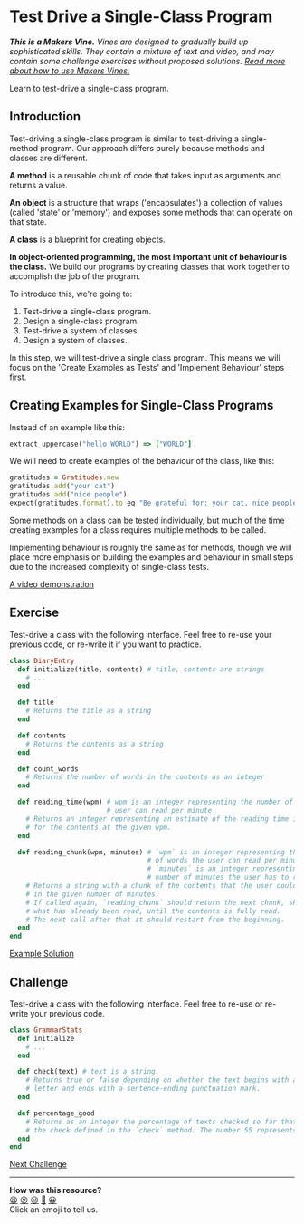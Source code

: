 # Test Drive a Single-Class Program

_**This is a Makers Vine.** Vines are designed to gradually build up sophisticated skills. They contain a mixture of text and video, and may contain some challenge exercises without proposed solutions. [Read more about how to use Makers
Vines.](https://github.com/makersacademy/course/blob/main/labels/vines.md)_

Learn to test-drive a single-class program.

## Introduction

Test-driving a single-class program is similar to test-driving a single-method
program. Our approach differs purely because methods and classes are different.

**A method** is a reusable chunk of code that takes input as arguments and
returns a value.

**An object** is a structure that wraps ('encapsulates') a collection of values
(called 'state' or 'memory') and exposes some methods that can operate on that
state.

**A class** is a blueprint for creating objects.

**In object-oriented programming, the most important unit of behaviour is the
class.** We build our programs by creating classes that work together to
accomplish the job of the program.

To introduce this, we're going to:

1. Test-drive a single-class program.
2. Design a single-class program.
3. Test-drive a system of classes.
4. Design a system of classes.

In this step, we will test-drive a single class program. This means we will
focus on the 'Create Examples as Tests' and 'Implement Behaviour' steps first.

## Creating Examples for Single-Class Programs

Instead of an example like this:

```ruby
extract_uppercase("hello WORLD") => ["WORLD"]
```

We will need to create examples of the behaviour of the class, like this:

```ruby
gratitudes = Gratitudes.new
gratitudes.add("your cat")
gratitudes.add("nice people")
expect(gratitudes.format).to eq "Be grateful for: your cat, nice people"
```

Some methods on a class can be tested individually, but much of the time
creating examples for a class requires multiple methods to be called.

Implementing behaviour is roughly the same as for methods, though we will place
more emphasis on building the examples and behaviour in small steps due to the
increased complexity of single-class tests.

[A video demonstration](https://www.youtube.com/watch?v=sRAtinfld-w&t=0s)

## Exercise

Test-drive a class with the following interface. Feel free to re-use your
previous code, or re-write it if you want to practice.

```ruby
class DiaryEntry
  def initialize(title, contents) # title, contents are strings
    # ...
  end

  def title
    # Returns the title as a string
  end

  def contents
    # Returns the contents as a string
  end

  def count_words
    # Returns the number of words in the contents as an integer
  end

  def reading_time(wpm) # wpm is an integer representing the number of words the
                        # user can read per minute
    # Returns an integer representing an estimate of the reading time in minutes
    # for the contents at the given wpm.
  end

  def reading_chunk(wpm, minutes) # `wpm` is an integer representing the number
                                  # of words the user can read per minute
                                  # `minutes` is an integer representing the
                                  # number of minutes the user has to read
    # Returns a string with a chunk of the contents that the user could read
    # in the given number of minutes.
    # If called again, `reading_chunk` should return the next chunk, skipping
    # what has already been read, until the contents is fully read.
    # The next call after that it should restart from the beginning.
  end
end
```

[Example Solution](https://www.youtube.com/watch?v=sRAtinfld-w&t=820s)

## Challenge

Test-drive a class with the following interface. Feel free to re-use or re-write
your previous code.

```ruby
class GrammarStats
  def initialize
    # ...
  end

  def check(text) # text is a string
    # Returns true or false depending on whether the text begins with a capital
    # letter and ends with a sentence-ending punctuation mark.
  end

  def percentage_good
    # Returns as an integer the percentage of texts checked so far that passed
    # the check defined in the `check` method. The number 55 represents 55%.
  end
end
```


[Next Challenge](06_design_a_class.md)

<!-- BEGIN GENERATED SECTION DO NOT EDIT -->

---

**How was this resource?**  
[😫](https://airtable.com/shrUJ3t7KLMqVRFKR?prefill_Repository=makersacademy%2Fgolden-square&prefill_File=challenges%2F05_test_drive_a_class.md&prefill_Sentiment=😫) [😕](https://airtable.com/shrUJ3t7KLMqVRFKR?prefill_Repository=makersacademy%2Fgolden-square&prefill_File=challenges%2F05_test_drive_a_class.md&prefill_Sentiment=😕) [😐](https://airtable.com/shrUJ3t7KLMqVRFKR?prefill_Repository=makersacademy%2Fgolden-square&prefill_File=challenges%2F05_test_drive_a_class.md&prefill_Sentiment=😐) [🙂](https://airtable.com/shrUJ3t7KLMqVRFKR?prefill_Repository=makersacademy%2Fgolden-square&prefill_File=challenges%2F05_test_drive_a_class.md&prefill_Sentiment=🙂) [😀](https://airtable.com/shrUJ3t7KLMqVRFKR?prefill_Repository=makersacademy%2Fgolden-square&prefill_File=challenges%2F05_test_drive_a_class.md&prefill_Sentiment=😀)  
Click an emoji to tell us.

<!-- END GENERATED SECTION DO NOT EDIT -->
